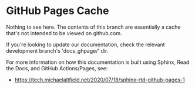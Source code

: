 # GitHub Pages Cache
 
Nothing to see here. The contents of this branch are essentially a cache that's not intended to be viewed on github.com.
 
 
If you're looking to update our documentation, check the relevant development branch's 'docs_ghpage/' dir.
 
For more information on how this documentation is built using Sphinx, Read the Docs, and GitHub Actions/Pages, see:
 
 * https://tech.michaelaltfield.net/2020/07/18/sphinx-rtd-github-pages-1
